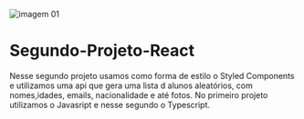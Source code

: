![imagem 01](https://user-images.githubusercontent.com/98665329/188036163-5b603c62-065b-4961-8229-72ce5a0957bd.png)
# Segundo-Projeto-React

Nesse segundo projeto usamos como forma de estilo o Styled Components e utilizamos uma api que  gera uma lista d alunos aleatórios, com nomes,idades, emails, nacionalidade e até fotos.
No primeiro projeto utilizamos o  Javasript e nesse segundo  o Typescript.

